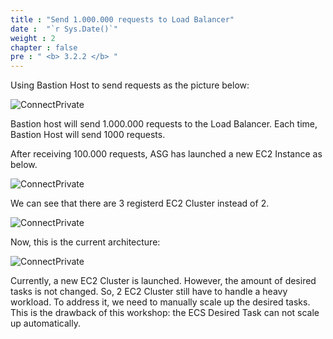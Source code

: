 ```yaml
---
title : "Send 1.000.000 requests to Load Balancer"
date :  "`r Sys.Date()`" 
weight : 2
chapter : false
pre : " <b> 3.2.2 </b> "
---
```

Using Bastion Host to send requests as the picture below:

![ConnectPrivate](/images/3.connect/3.2.2/0_Scaling.png)

Bastion host will send 1.000.000 requests to the Load Balancer. Each time, Bastion Host will send 1000 requests.

After receiving 100.000 requests, ASG has launched a new EC2 Instance as below.

![ConnectPrivate](/images/3.connect/3.2.2/1_Scaling.png)


We can see that there are 3 registerd EC2 Cluster instead of 2.

![ConnectPrivate](/images/3.connect/3.2.2/2_Scaling.png)

Now, this is the current architecture:

![ConnectPrivate](/images/3.connect/3.2.2/3_Scaling.png)

Currently, a new EC2 Cluster is launched. However, the amount of desired tasks is not changed. So, 2 EC2 Cluster still have to handle a heavy workload. To address it, we need to manually scale up the desired tasks. This is the drawback of this workshop: the ECS Desired Task can not scale up automatically.
